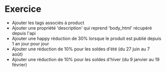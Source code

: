 # Exercice


- Ajouter les tags associés à product
- Ajouter une propriété 'description' qui reprend 'body_html' récupéré depuis l'api
- Ajouter une happy réduction de 30% lorsque le produit est publié depuis 1 an jour pour jour
- Ajouter une réduction de 10% pour les soldes d'été (du 27 juin au 7 août)
- Ajouter une réduction de 10% pour les soldes d'hiver (du 9 janvier au 19 février)